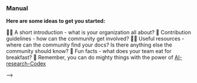 ### Manual
[githubusercontent-logo]:(https://raw.githubusercontent.com/AI-research-Codex/unist/367da2e/logo.svg?AI-research-Codex=true)

**Here are some ideas to get you started:**

🙋‍♀️ A short introduction - what is your organization all about?
🌈 Contribution guidelines - how can the community get involved?
👩‍💻 Useful resources - where can the community find your docs? Is there anything else the community should know?
🍿 Fun facts - what does your team eat for breakfast?
🧙 Remember, you can do mighty things with the power of [AI-research-Codex](https://raw.githubusercontent.com/syntax-tree/unist/367da2e/logo.svg?sanitize=true)


-->
